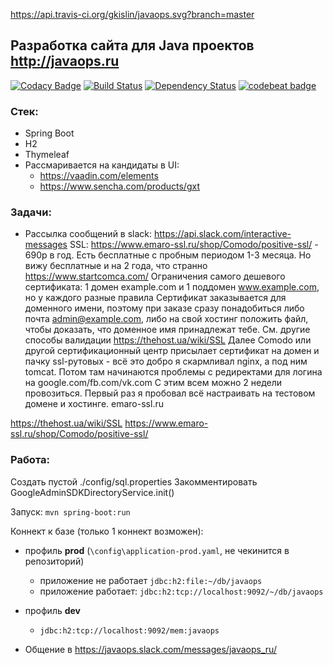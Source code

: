 https://api.travis-ci.org/gkislin/javaops.svg?branch=master

## Разработка сайта для Java проектов http://javaops.ru

[![Codacy Badge](https://api.codacy.com/project/badge/grade/300abd4332374403bec8fac9499b1127)](https://www.codacy.com/app/gkislin/javaops)
[![Build Status](https://travis-ci.org/gkislin/javaops.svg?branch=master)](https://travis-ci.org/gkislin/javaops)
[![Dependency Status](https://dependencyci.com/github/gkislin/javaops/badge)](https://dependencyci.com/github/gkislin/javaops)
[![codebeat badge](https://codebeat.co/badges/37249a90-da08-4f9b-804f-2197296f91ff)](https://codebeat.co/projects/github-com-gkislin-javaops)

### Стек:
- Spring Boot
- H2
- Thymeleaf
- Рассмаривается на кандидаты в UI: 
  - https://vaadin.com/elements
  - https://www.sencha.com/products/gxt

### Задачи:
- Рассылка сообщений в slack: https://api.slack.com/interactive-messages
SSL: https://www.emaro-ssl.ru/shop/Comodo/positive-ssl/ - 690р в год.
Есть бесплатные с пробным периодом 1-3 месяца. Но вижу бесплатные и на 2 года, что странно https://www.startcomca.com/
Ограничения самого дешевого сертификата: 1 домен example.com и 1 поддомен www.example.com, но у каждого разные правила
Сертификат заказывается для доменного имени, поэтому при заказе сразу понадобиться либо почта admin@example.com, либо на свой хостинг положить файл, чтобы доказать, что доменное имя принадлежат тебе. См. другие способы валидации https://thehost.ua/wiki/SSL
Далее Comodo или другой сертификационный центр присылает сертификат на домен и пачку ssl-рутовых - всё это добро я скармливал nginx, а под ним tomcat.
Потом там начинаются проблемы с редиректами для логина на google.com/fb.com/vk.com
С этим всем можно 2 недели провозиться. Первый раз я пробовал всё настраивать на тестовом домене и хостинге.
emaro-ssl.ru

https://thehost.ua/wiki/SSL
https://www.emaro-ssl.ru/shop/Comodo/positive-ssl/


### Работа:
   Создать пустой ./config/sql.properties
   Закомментировать GoogleAdminSDKDirectoryService.init()
   
   Запуск: `mvn spring-boot:run`

   Коннект к базе (только 1 коннект возможен):

   - профиль **prod** (`\config\application-prod.yaml`, не чекинится в репозиторий)
      - приложение не работает `jdbc:h2:file:~/db/javaops`
      - приложение работает:   `jdbc:h2:tcp://localhost:9092/~/db/javaops`

   - профиль **dev**
      - `jdbc:h2:tcp://localhost:9092/mem:javaops`

   - Общение в https://javaops.slack.com/messages/javaops_ru/

